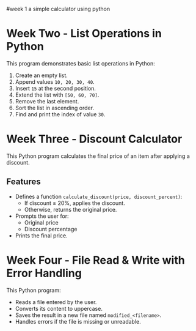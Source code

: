 #week 1 
a simple calculator using python

# Week Two - List Operations in Python

This program demonstrates basic list operations in Python:

1. Create an empty list.  
2. Append values `10, 20, 30, 40`.  
3. Insert `15` at the second position.  
4. Extend the list with `[50, 60, 70]`.  
5. Remove the last element.  
6. Sort the list in ascending order.  
7. Find and print the index of value `30`.  

# Week Three - Discount Calculator

This Python program calculates the final price of an item after applying a discount.

## Features
- Defines a function `calculate_discount(price, discount_percent)`:
  - If discount ≥ 20%, applies the discount.
  - Otherwise, returns the original price.
- Prompts the user for:
  - Original price  
  - Discount percentage  
- Prints the final price.


# Week Four - File Read & Write with Error Handling

This Python program:
- Reads a file entered by the user.  
- Converts its content to uppercase.  
- Saves the result in a new file named `modified_<filename>`.  
- Handles errors if the file is missing or unreadable.  


